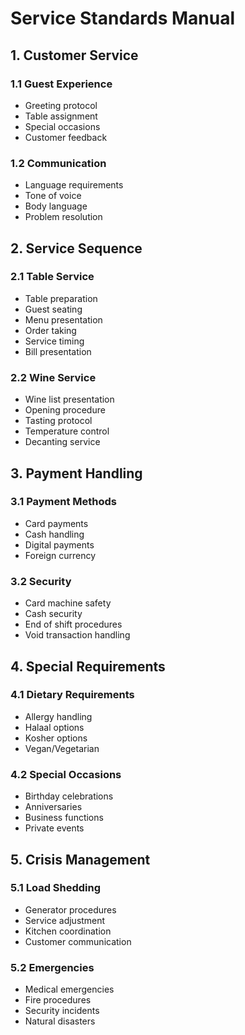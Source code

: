 # Service Standards Manual

## 1. Customer Service

### 1.1 Guest Experience
- Greeting protocol
- Table assignment
- Special occasions
- Customer feedback

### 1.2 Communication
- Language requirements
- Tone of voice
- Body language
- Problem resolution

## 2. Service Sequence

### 2.1 Table Service
- Table preparation
- Guest seating
- Menu presentation
- Order taking
- Service timing
- Bill presentation

### 2.2 Wine Service
- Wine list presentation
- Opening procedure
- Tasting protocol
- Temperature control
- Decanting service

## 3. Payment Handling

### 3.1 Payment Methods
- Card payments
- Cash handling
- Digital payments
- Foreign currency

### 3.2 Security
- Card machine safety
- Cash security
- End of shift procedures
- Void transaction handling

## 4. Special Requirements

### 4.1 Dietary Requirements
- Allergy handling
- Halaal options
- Kosher options
- Vegan/Vegetarian

### 4.2 Special Occasions
- Birthday celebrations
- Anniversaries
- Business functions
- Private events

## 5. Crisis Management

### 5.1 Load Shedding
- Generator procedures
- Service adjustment
- Kitchen coordination
- Customer communication

### 5.2 Emergencies
- Medical emergencies
- Fire procedures
- Security incidents
- Natural disasters